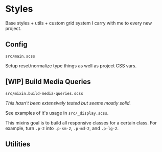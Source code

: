 # Styles
Base styles + utils + custom grid system I carry with me to every new project.

## Config
`src/main.scss`

Setup reset/normalize type things as well as project CSS vars.

## [WIP] Build Media Queries
`src/mixin.build-media-queries.scss`

_This hasn't been extensively tested but seems mostly solid._

See examples of it's usage in `src/_display.scss`.

This mixins goal is to build all responsive classes for a certain class. For example, turn `.p-2` into `.p-sm-2`, `.p-md-2`, and `.p-lg-2`.

## Utilities
